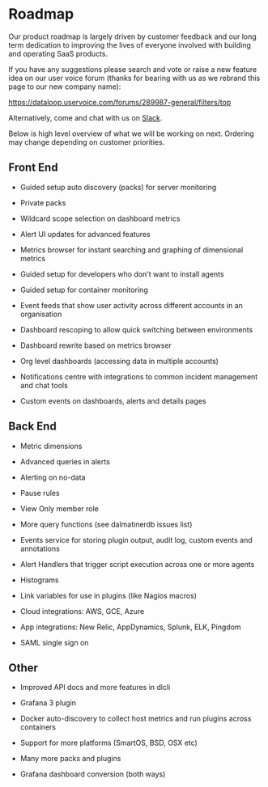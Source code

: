 # Roadmap

Our product roadmap is largely driven by customer feedback and our long term dedication to improving the lives of everyone involved with building and operating SaaS products.

If you have any suggestions please search and vote or raise a new feature idea on our user voice forum (thanks for bearing with us as we rebrand this page to our new company name):

<https://dataloop.uservoice.com/forums/289987-general/filters/top>

Alternatively, come and chat with us on [Slack](https://slack.outlyer.com).

Below is high level overview of what we will be working on next. Ordering may change depending on customer priorities.

 

## Front End

- Guided setup auto discovery (packs) for server monitoring

- Private packs

- Wildcard scope selection on dashboard metrics

- Alert UI updates for advanced features

- Metrics browser for instant searching and graphing of dimensional metrics

- Guided setup for developers who don't want to install agents

- Guided setup for container monitoring

- Event feeds that show user activity across different accounts in an organisation

- Dashboard rescoping to allow quick switching between environments

- Dashboard rewrite based on metrics browser

- Org level dashboards (accessing data in multiple accounts)

- Notifications centre with integrations to common incident management and chat tools

- Custom events on dashboards, alerts and details pages

 

## Back End

- Metric dimensions

- Advanced queries in alerts

- Alerting on no-data

- Pause rules

- View Only member role

- More query functions (see dalmatinerdb issues list)

- Events service for storing plugin output, audit log, custom events and annotations

- Alert Handlers that trigger script execution across one or more agents

- Histograms

- Link variables for use in plugins (like Nagios macros)

- Cloud integrations: AWS, GCE, Azure

- App integrations: New Relic, AppDynamics, Splunk, ELK, Pingdom

- SAML single sign on

 

## Other

- Improved API docs and more features in dlcli

- Grafana 3 plugin

- Docker auto-discovery to collect host metrics and run plugins across containers

- Support for more platforms (SmartOS, BSD, OSX etc)

- Many more packs and plugins

- Grafana dashboard conversion (both ways)
